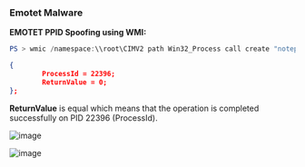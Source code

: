 ### Emotet Malware 





**EMOTET PPID Spoofing using WMI:**


```powershell
PS > wmic /namespace:\\root\CIMV2 path Win32_Process call create "notepad.exe"
```
```json
{
        ProcessId = 22396;
        ReturnValue = 0;
};
```
**ReturnValue** is equal which means that the operation is completed successfully on PID 22396 (ProcessId).

![image](https://user-images.githubusercontent.com/75935486/153729571-33b13901-b82b-4307-95be-1ab6530fdeb0.png)






![image](https://user-images.githubusercontent.com/75935486/153729993-192b6fff-e24f-40fa-9756-0f1d2d14339c.png)

